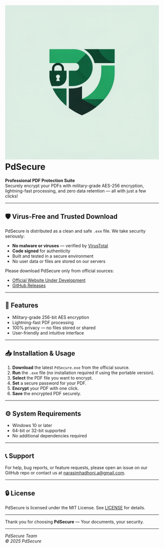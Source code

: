 # ![PdSecure Logo](logo.jpeg) PdSecure

**Professional PDF Protection Suite**  
Securely encrypt your PDFs with military-grade AES-256 encryption, lightning-fast processing, and zero data retention — all with just a few clicks!

---

## 🛡️ Virus-Free and Trusted Download

PdSecure is distributed as a clean and safe `.exe` file. We take security seriously:

- **No malware or viruses** — verified by [VirusTotal](https://www.virustotal.com/gui/file/9348822d49537e1bb6c4c10e15427e1e06616aa22ed77cdbba9f44fe16d40b31)  
- **Code signed** for authenticity  
- Built and tested in a secure environment  
- No user data or files are stored on our servers  

Please download PdSecure only from official sources:

- [Official Website Under Development]()  
- [GitHub Releases](https://github.com/yourrepo/releases)

---

## 🚀 Features

- Military-grade 256-bit AES encryption  
- Lightning-fast PDF processing  
- 100% privacy — no files stored or shared  
- User-friendly and intuitive interface  

---

## 📥 Installation & Usage

1. **Download** the latest `PdSecure.exe` from the official source.  
2. **Run** the `.exe` file (no installation required if using the portable version).  
3. **Select** the PDF file you want to encrypt.  
4. **Set** a secure password for your PDF.  
5. **Encrypt** your PDF with one click.  
6. **Save** the encrypted PDF securely.

---

## ⚙️ System Requirements

- Windows 10 or later  
- 64-bit or 32-bit supported  
- No additional dependencies required  

---

## 📞 Support

For help, bug reports, or feature requests, please open an issue on our GitHub repo or contact us at [narasimhadhoni.a@gmail.com](mailto:narasimhadhoni.a@gmail.com).

---

## 🔒 License

PdSecure is licensed under the MIT License. See [LICENSE](LICENSE) for details.

---

Thank you for choosing **PdSecure** — Your documents, your security.

---

*PdSecure Team*  
*© 2025 PdSecure*
